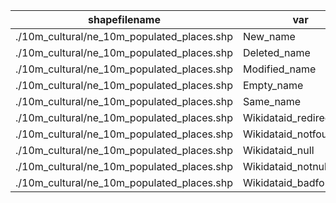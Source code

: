 shapefilename                               |  var                     |  value
--------------------------------------------|--------------------------|-------
./10m_cultural/ne_10m_populated_places.shp  |  New_name                |  72725
./10m_cultural/ne_10m_populated_places.shp  |  Deleted_name            |  28
./10m_cultural/ne_10m_populated_places.shp  |  Modified_name           |  263
./10m_cultural/ne_10m_populated_places.shp  |  Empty_name              |  32588
./10m_cultural/ne_10m_populated_places.shp  |  Same_name               |  44882
./10m_cultural/ne_10m_populated_places.shp  |  Wikidataid_redirected   |  3
./10m_cultural/ne_10m_populated_places.shp  |  Wikidataid_notfound     |  0
./10m_cultural/ne_10m_populated_places.shp  |  Wikidataid_null         |  177
./10m_cultural/ne_10m_populated_places.shp  |  Wikidataid_notnull      |  7166
./10m_cultural/ne_10m_populated_places.shp  |  Wikidataid_badformated  |  0

